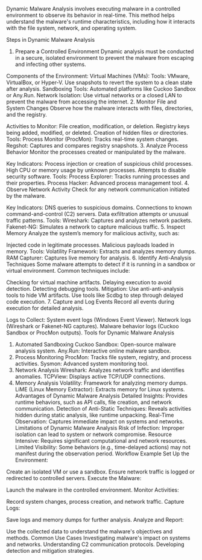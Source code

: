 Dynamic Malware Analysis involves executing malware in a controlled environment to observe its behavior in real-time. This method helps understand the malware's runtime characteristics, including how it interacts with the file system, network, and operating system.

Steps in Dynamic Malware Analysis
1. Prepare a Controlled Environment
Dynamic analysis must be conducted in a secure, isolated environment to prevent the malware from escaping and infecting other systems.

Components of the Environment:
Virtual Machines (VMs):
Tools: VMware, VirtualBox, or Hyper-V.
Use snapshots to revert the system to a clean state after analysis.
Sandboxing Tools:
Automated platforms like Cuckoo Sandbox or Any.Run.
Network Isolation:
Use virtual networks or a closed LAN to prevent the malware from accessing the internet.
2. Monitor File and System Changes
Observe how the malware interacts with files, directories, and the registry.

Activities to Monitor:
File creation, modification, or deletion.
Registry keys being added, modified, or deleted.
Creation of hidden files or directories.
Tools:
Process Monitor (ProcMon): Tracks real-time system changes.
Regshot: Captures and compares registry snapshots.
3. Analyze Process Behavior
Monitor the processes created or manipulated by the malware.

Key Indicators:
Process injection or creation of suspicious child processes.
High CPU or memory usage by unknown processes.
Attempts to disable security software.
Tools:
Process Explorer: Tracks running processes and their properties.
Process Hacker: Advanced process management tool.
4. Observe Network Activity
Check for any network communication initiated by the malware.

Key Indicators:
DNS queries to suspicious domains.
Connections to known command-and-control (C2) servers.
Data exfiltration attempts or unusual traffic patterns.
Tools:
Wireshark: Captures and analyzes network packets.
Fakenet-NG: Simulates a network to capture malicious traffic.
5. Inspect Memory
Analyze the system’s memory for malicious activity, such as:

Injected code in legitimate processes.
Malicious payloads loaded in memory.
Tools:
Volatility Framework: Extracts and analyzes memory dumps.
RAM Capturer: Captures live memory for analysis.
6. Identify Anti-Analysis Techniques
Some malware attempts to detect if it is running in a sandbox or virtual environment. Common techniques include:

Checking for virtual machine artifacts.
Delaying execution to avoid detection.
Detecting debugging tools.
Mitigation:
Use anti-anti-analysis tools to hide VM artifacts.
Use tools like Scdbg to step through delayed code execution.
7. Capture and Log Events
Record all events during execution for detailed analysis.

Logs to Collect:
System event logs (Windows Event Viewer).
Network logs (Wireshark or Fakenet-NG captures).
Malware behavior logs (Cuckoo Sandbox or ProcMon outputs).
Tools for Dynamic Malware Analysis
1. Automated Sandboxing
Cuckoo Sandbox: Open-source malware analysis system.
Any.Run: Interactive online malware sandbox.
2. Process Monitoring
ProcMon: Tracks file system, registry, and process activities.
Sysmon: Advanced system monitoring tool.
3. Network Analysis
Wireshark: Analyzes network traffic and identifies anomalies.
TCPView: Displays active TCP/UDP connections.
4. Memory Analysis
Volatility: Framework for analyzing memory dumps.
LiME (Linux Memory Extractor): Extracts memory for Linux systems.
Advantages of Dynamic Malware Analysis
Detailed Insights: Provides runtime behaviors, such as API calls, file creation, and network communication.
Detection of Anti-Static Techniques: Reveals activities hidden during static analysis, like runtime unpacking.
Real-Time Observation: Captures immediate impact on systems and networks.
Limitations of Dynamic Malware Analysis
Risk of Infection: Improper isolation can lead to system or network compromise.
Resource Intensive: Requires significant computational and network resources.
Limited Visibility: Some behaviors (e.g., time-delayed actions) may not manifest during the observation period.
Workflow Example
Set Up the Environment:

Create an isolated VM or use a sandbox.
Ensure network traffic is logged or redirected to controlled servers.
Execute the Malware:

Launch the malware in the controlled environment.
Monitor Activities:

Record system changes, process creation, and network traffic.
Capture Logs:

Save logs and memory dumps for further analysis.
Analyze and Report:

Use the collected data to understand the malware's objectives and methods.
Common Use Cases
Investigating malware's impact on systems and networks.
Understanding C2 communication protocols.
Developing detection and mitigation strategies.